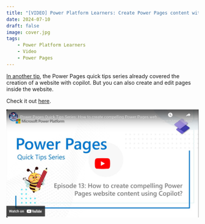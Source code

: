 ```yaml
---
title: "[VIDEO] Power Platform Learners: Create Power Pages content with Copilot"
date: 2024-07-10
draft: false
image: cover.jpg
tags: 
    - Power Platform Learners
    - Video
    - Power Pages
---
```


[In another tip](/post/ppl/website-create-copilot/), the Power Pages quick tips series already covered the creation of a website with copilot. But you can also create and edit pages inside the website.

Check it out [here](https://youtu.be/AtyCuMeZS4Y).

[![](video.jpg)](https://youtu.be/AtyCuMeZS4Y)